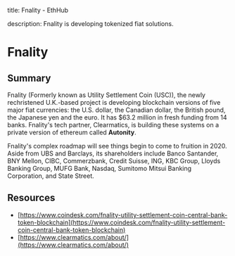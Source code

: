 title: Fnality - EthHub

description: Fnality is developing tokenized fiat solutions.

# Fnality

## Summary
Fnality (Formerly known as Utility Settlement Coin (USC)), the newly rechristened U.K.-based project is developing blockchain versions of five major fiat currencies: the U.S. dollar, the Canadian dollar, the British pound, the Japanese yen and the euro. It has $63.2 million in fresh funding from 14 banks. Fnality's tech partner, Clearmatics, is building these systems on a private version of ethereum called **Autonity**. 

Fnality's complex roadmap will see things begin to come to fruition in 2020. Aside from UBS and Barclays, its shareholders include Banco Santander, BNY Mellon, CIBC, Commerzbank, Credit Suisse, ING, KBC Group, Lloyds Banking Group, MUFG Bank, Nasdaq, Sumitomo Mitsui Banking Corporation, and State Street.

## Resources

* [https://www.coindesk.com/fnality-utility-settlement-coin-central-bank-token-blockchain](https://www.coindesk.com/fnality-utility-settlement-coin-central-bank-token-blockchain)
* [https://www.clearmatics.com/about/](https://www.clearmatics.com/about/)

